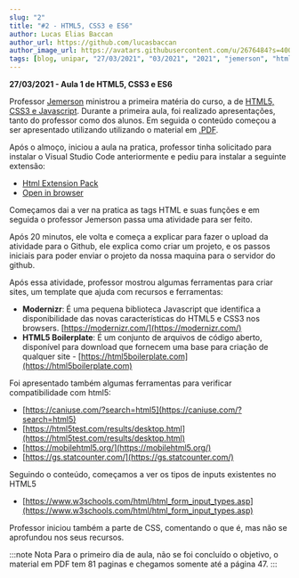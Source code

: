 ```yaml
---
slug: "2"
title: "#2 - HTML5, CSS3 e ES6"
author: Lucas Elias Baccan
author_url: https://github.com/lucasbaccan
author_image_url: https://avatars.githubusercontent.com/u/2676484?s=400&v=4
tags: [blog, unipar, "27/03/2021", "03/2021", "2021", "jemerson", "html", "css", "js"]
---
```


**27/03/2021 - Aula 1 de HTML5, CSS3 e ES6**

Professor [Jemerson](/professores/jemerson) ministrou a primeira matéria do curso, a de [HTML5, CSS3 e Javascript](/docs/html-css-js). Durante a primeira aula, foi realizado apresentações, tanto do professor como dos alunos. Em seguida o conteúdo começou a ser apresentado utilizando utilizando o material em [.PDF](/docs/aula-2/aula01.pdf).

Após o almoço, iniciou a aula na pratica, professor tinha solicitado para instalar o Visual Studio Code anteriormente e pediu para instalar a seguinte extensão:
- [Html Extension Pack](https://marketplace.visualstudio.com/items?itemName=SimonSiefke.html-extension-pack)
- [Open in browser](https://marketplace.visualstudio.com/items?itemName=techer.open-in-browser)

Começamos dai a ver na pratica as tags HTML e suas funções e em seguida o professor Jemerson passa uma atividade para ser feito.

Após 20 minutos, ele volta e começa a explicar para fazer o upload da atividade para o Github, ele explica como criar um projeto, e os passos iniciais para poder enviar o projeto da nossa maquina para o servidor do github. 

Após essa atividade, professor mostrou algumas ferramentas para criar sites, um template que ajuda com recursos e ferramentas:
- **Modernizr**: É uma pequena biblioteca Javascript que identifica a disponibilidade das novas
características do HTML5 e CSS3 nos browsers. [https://modernizr.com/](https://modernizr.com/)
- **HTML5 Boilerplate**: É um conjunto de arquivos de código aberto, disponível para download que
fornecem uma base para criação de qualquer site - [https://html5boilerplate.com](https://html5boilerplate.com)

Foi apresentado também algumas ferramentas para verificar compatibilidade com html5:
- [https://caniuse.com/?search=html5](https://caniuse.com/?search=html5)
- [https://html5test.com/results/desktop.html](https://html5test.com/results/desktop.html)
- [https://mobilehtml5.org/](https://mobilehtml5.org/)
- [https://gs.statcounter.com/](https://gs.statcounter.com/)

Seguindo o conteúdo, começamos a ver os tipos de inputs existentes no HTML5
- [https://www.w3schools.com/html/html_form_input_types.asp](https://www.w3schools.com/html/html_form_input_types.asp)

Professor iniciou também a parte de CSS, comentando o que é, mas não se aprofundou nos seus recursos.

:::note Nota
Para o primeiro dia de aula, não se foi concluído o objetivo, o material em PDF tem 81 paginas e chegamos somente até a página 47.
:::